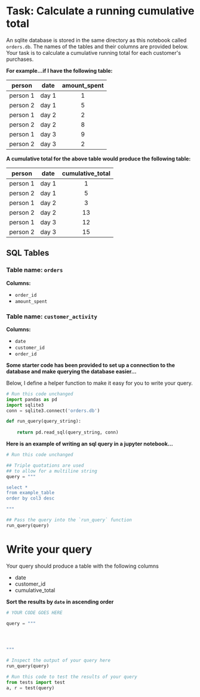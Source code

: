  # Task: Calculate a running cumulative total

An sqlite database is stored in the same directory as this notebook called `orders.db`. The names of the tables and their columns are provided below. Your task is to calculate a cumulative running total for each customer's purchases. 


**For example...if I have the following table:**

|  person  |  date | amount_spent |
|:--------:|:-----:|:------------:|
| person 1 | day 1 |       1      |
| person 2 | day 1 |       5      |
| person 1 | day 2 |       2      |
| person 2 | day 2 |       8      |
| person 1 | day 3 |       9      |
| person 2 | day 3 |       2      |


**A cumulative total for the above table would produce the following table:**


|  person  |  date | cumulative_total |
|:--------:|:-----:|:------------:|
| person 1 | day 1 |       1      |
| person 2 | day 1 |       5      |
| person 1 | day 2 |       3      |
| person 2 | day 2 |       13     |
| person 1 | day 3 |       12     |
| person 2 | day 3 |       15     |


## SQL Tables

### Table name: `orders`

**Columns:**
- `order_id`
- `amount_spent`

### Table name: `customer_activity`

**Columns:**
- `date`
- `customer_id`
- `order_id`

**Some starter code has been provided to set up a connection to the database and make querying the database easier...**

Below, I define a helper function to make it easy for you to write your query. 


```python
# Run this code unchanged
import pandas as pd
import sqlite3
conn = sqlite3.connect('orders.db')

def run_query(query_string):
    
    return pd.read_sql(query_string, conn)
```

**Here is an example of writing an sql query in a jupyter notebook...**


```python
# Run this code unchanged

## Triple quotations are used
## to allow for a multiline string
query = """

select *
from example_table
order by col3 desc

"""

## Pass the query into the `run_query` function
run_query(query)
```

# Write your query

Your query should produce a table with the following columns
- date
- customer_id
- cumulative_total

**Sort the results by `date` in ascending order**


```python
# YOUR CODE GOES HERE

query = """




"""
```


```python
# Inspect the output of your query here
run_query(query)
```


```python
# Run this code to test the results of your query
from tests import test
a, r = test(query)
```
